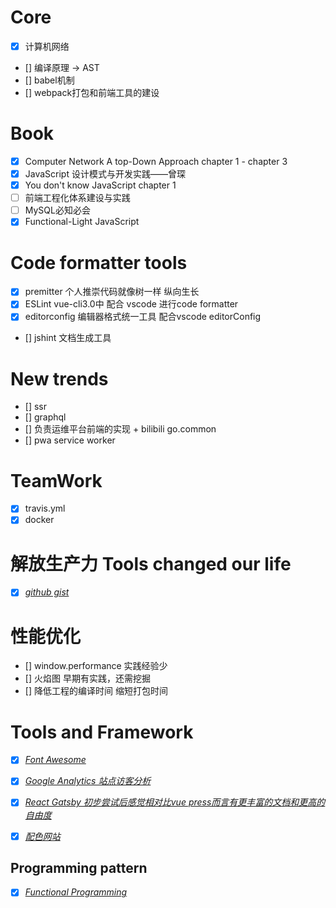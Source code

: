 # Core

- [x] 计算机网络
- [] 编译原理 -> AST
- [] babel机制
- [] webpack打包和前端工具的建设

# Book

- [x] Computer Network A top-Down Approach chapter 1 - chapter 3
- [x] JavaScript 设计模式与开发实践——曾琛
- [x] You don't know JavaScript chapter 1
- [ ] 前端工程化体系建设与实践
- [ ] MySQL必知必会
- [x] Functional-Light JavaScript

# Code formatter tools

- [x] premitter 个人推崇代码就像树一样 纵向生长
- [x] ESLint vue-cli3.0中 配合 vscode 进行code formatter
- [x] editorconfig 编辑器格式统一工具 配合vscode editorConfig
- [] jshint 文档生成工具

# New trends

- [] ssr
- [] graphql
- [] 负责运维平台前端的实现 + bilibili go.common
- [] pwa service worker

# TeamWork

- [x] travis.yml
- [x] docker

# 解放生产力 Tools changed our life

- [x] *[github gist](https://link.zhihu.com/?target=http%3A//www.labnol.org/internet/github-gist-tutorial/28499/ "Title")*

# 性能优化

- [] window.performance 实践经验少
- [] 火焰图 早期有实践，还需挖掘
- [] 降低工程的编译时间 缩短打包时间

# Tools and Framework

- [x] *[Font Awesome](https://fontawesome.com/start "Title")*

- [x] *[Google Analytics 站点访客分析](https://analytics.google.com/analytics/web/?authuser=1#/report/bf-overview/a136686458w197036174p191943216 "Title")*

- [x] *[React Gatsby 初步尝试后感觉相对比vue press而言有更丰富的文档和更高的自由度](https://www.gatsbyjs.org "Title")*

- [x] *[配色网站](https://coolors.co/ "Title")*

## Programming pattern

- [x] *[Functional Programming](https://github.com/stoeffel/awesome-fp-js "Title")*